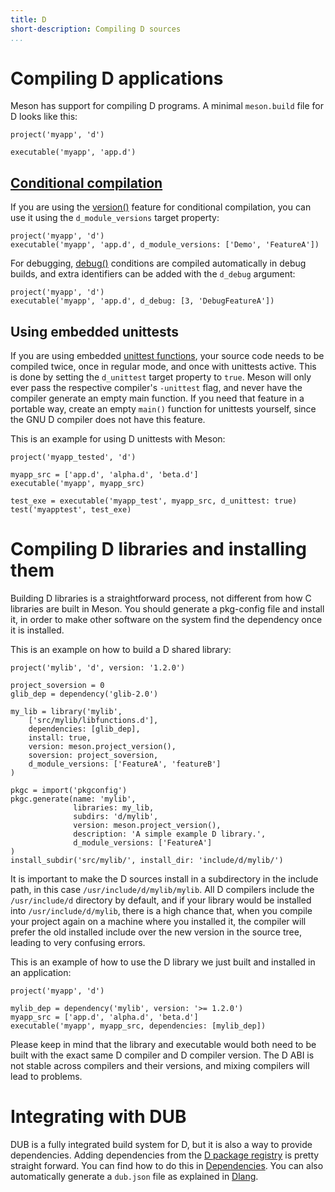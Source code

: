 ```yaml
---
title: D
short-description: Compiling D sources
...
```


# Compiling D applications

Meson has support for compiling D programs. A minimal `meson.build`
file for D looks like this:

```meson
project('myapp', 'd')

executable('myapp', 'app.d')
```

## [Conditional compilation](https://dlang.org/spec/version.html)

If you are using the [version()](https://dlang.org/spec/version.html#version-specification) feature for conditional compilation,
you can use it using the `d_module_versions` target property:
```meson
project('myapp', 'd')
executable('myapp', 'app.d', d_module_versions: ['Demo', 'FeatureA'])
```

For debugging, [debug()](https://dlang.org/spec/version.html#debug) conditions are compiled automatically in debug builds, and extra identifiers can be added with the `d_debug` argument:
```meson
project('myapp', 'd')
executable('myapp', 'app.d', d_debug: [3, 'DebugFeatureA'])
```

## Using embedded unittests

If you are using embedded [unittest functions](https://dlang.org/spec/unittest.html), your source code needs
to be compiled twice, once in regular
mode, and once with unittests active. This is done by setting the
`d_unittest` target property to `true`.
Meson will only ever pass the respective compiler's `-unittest` flag,
and never have the compiler generate an empty main function.
If you need that feature in a portable way, create an empty `main()`
function for unittests yourself, since the GNU D compiler
does not have this feature.

This is an example for using D unittests with Meson:
```meson
project('myapp_tested', 'd')

myapp_src = ['app.d', 'alpha.d', 'beta.d']
executable('myapp', myapp_src)

test_exe = executable('myapp_test', myapp_src, d_unittest: true)
test('myapptest', test_exe)
```

# Compiling D libraries and installing them

Building D libraries is a straightforward process, not different from
how C libraries are built in Meson. You should generate a pkg-config
file and install it, in order to make other software on the system
find the dependency once it is installed.

This is an example on how to build a D shared library:
```meson
project('mylib', 'd', version: '1.2.0')

project_soversion = 0
glib_dep = dependency('glib-2.0')

my_lib = library('mylib',
    ['src/mylib/libfunctions.d'],
    dependencies: [glib_dep],
    install: true,
    version: meson.project_version(),
    soversion: project_soversion,
    d_module_versions: ['FeatureA', 'featureB']
)

pkgc = import('pkgconfig')
pkgc.generate(name: 'mylib',
              libraries: my_lib,
              subdirs: 'd/mylib',
              version: meson.project_version(),
              description: 'A simple example D library.',
              d_module_versions: ['FeatureA']
)
install_subdir('src/mylib/', install_dir: 'include/d/mylib/')
```

It is important to make the D sources install in a subdirectory in the
 include path, in this case `/usr/include/d/mylib/mylib`.
All D compilers include the `/usr/include/d` directory by default, and
 if your library would be installed into `/usr/include/d/mylib`, there
is a high chance that, when you compile your project again on a
machine where you installed it, the compiler will prefer the old
installed include over the new version in the source tree, leading to
very confusing errors.

This is an example of how to use the D library we just built and
installed in an application:
```meson
project('myapp', 'd')

mylib_dep = dependency('mylib', version: '>= 1.2.0')
myapp_src = ['app.d', 'alpha.d', 'beta.d']
executable('myapp', myapp_src, dependencies: [mylib_dep])
```

Please keep in mind that the library and executable would both need to
be built with the exact same D compiler and D compiler version. The D
ABI is not stable across compilers and their versions, and mixing
compilers will lead to problems.

# Integrating with DUB

DUB is a fully integrated build system for D, but it is also a way to
provide dependencies. Adding dependencies from the [D package registry](https://code.dlang.org/)
is pretty straight forward. You can find how to do this in
[Dependencies](Dependencies.md#some-notes-on-dub). You can also automatically
generate a `dub.json` file as explained in [Dlang](Dlang-module.md#generate_dub_file).
